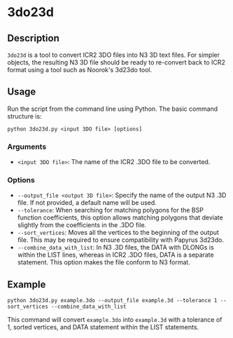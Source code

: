 # 3do23d

## Description
`3do23d` is a tool to convert ICR2 3DO files into N3 3D text files. For simpler objects, the resulting N3 3D file should be ready to re-convert back to ICR2 format using a tool such as Noorok's 3d23do tool.

## Usage
Run the script from the command line using Python. The basic command structure is:

```
python 3do23d.py <input 3DO file> [options]
```

### Arguments

- `<input 3DO file>`: The name of the ICR2 .3DO file to be converted.

### Options

- `--output_file <output 3D file>`: Specify the name of the output N3 .3D file. If not provided, a default name will be used.
- `--tolerance`: When searching for matching polygons for the BSP function coefficients, this option allows matching polygons that deviate slightly from the coefficients in the .3DO file.
- `--sort_vertices`: Moves all the vertices to the beginning of the output file. This may be required to ensure compatibility with Papyrus 3d23do.
- `--combine_data_with_list`: In N3 .3D files, the DATA with DLONGs is within the LIST lines, whereas in ICR2 .3DO files, DATA is a separate statement. This option makes the file conform to N3 format.

## Example
```
python 3do23d.py example.3do --output_file example.3d --tolerance 1 --sort_vertices --combine_data_with_list
```

This command will convert `example.3do` into `example.3d` with a tolerance of 1, sorted vertices, and DATA statement within the LIST statements.
```
